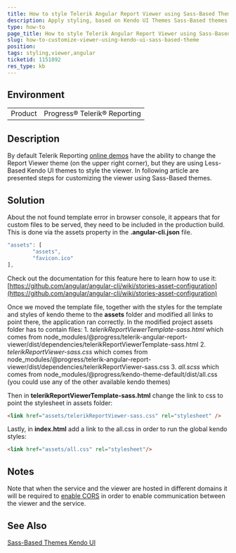 ```yaml
---
title: How to style Telerik Angular Report Viewer using Sass-Based Themes
description: Apply styling, based on Kendo UI Themes Sass-Based themes and custom HTML template for the HTML5 Report Viewer
type: how-to
page_title: How to style Telerik Angular Report Viewer using Sass-Based Themes
slug: how-to-customize-viewer-using-kendo-ui-sass-based-theme
position: 
tags: styling,viewer,angular
ticketid: 1151892
res_type: kb
---
```


## Environment
<table>
	<tr>
		<td>Product</td>
		<td>Progress® Telerik® Reporting </td>
	</tr>
</table>


## Description
By default Telerik Reporting [online demos](https://demos.telerik.com/reporting/barcodes-report?&skinName=default) have the ability to change the Report Viewer theme (on the upper right corner), but they are using Less-Based Kendo UI themes to style the viewer. 
In following article are presented steps for customizing the viewer using Sass-Based themes.

## Solution
About the not found template error in browser console, it appears that for custom files to be served, they need to be included in the production build. This is done via the assets property in the **.angular-cli.json** file. 

```javascript
"assets": [
        "assets",
        "favicon.ico"
],
```
Check out the documentation for this feature here to learn how to use it: [https://github.com/angular/angular-cli/wiki/stories-asset-configuration](https://github.com/angular/angular-cli/wiki/stories-asset-configuration)

Once we moved the template file, together with the styles for the template and styles of kendo theme to the **assets** folder and modified all links to point there, the application ran correctly.
In the modified project assets folder has to contain files:
	1. *telerikReportViewerTemplate-sass.html* which comes from node_modules/@progress/telerik-angular-report-viewer/dist/dependencies/telerikReportViewerTemplate-sass.html
	2. *telerikReportViewer-sass.css* which comes from node_modules/@progress/telerik-angular-report-viewer/dist/dependencies/telerikReportViewer-sass.css
	3. *all.scss* which comes from node_modules/@progress/kendo-theme-default/dist/all.css (you could use any of the other available kendo themes)

Then in **telerikReportViewerTemplate-sass.html** change the link to css to point the stylesheet in assets folder:

```HTML
<link href="assets/telerikReportViewer-sass.css" rel="stylesheet" />
```

Lastly, in **index.html** add a link to the all.css in order to run the global kendo styles:

```HTML
<link href="assets/all.css" rel="stylesheet"/>
```

## Notes
Note that when the service and the viewer are hosted in different domains it will be required to [enable CORS](https://docs.microsoft.com/en-us/aspnet/web-api/overview/security/enabling-cross-origin-requests-in-web-api) in order to enable communication between the viewer and the service.

## See Also
[Sass-Based Themes Kendo UI](https://docs.telerik.com/kendo-ui/styles-and-layout/sass-themes)
